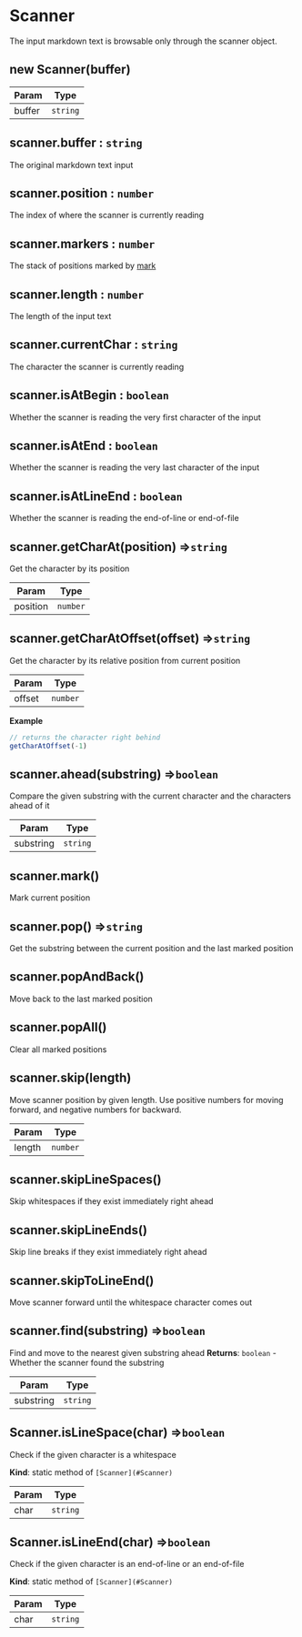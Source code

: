 # Scanner

The input markdown text is browsable only through the scanner object.

## new Scanner(buffer)

| Param | Type |
| --- | --- |
| buffer | `string` | 

## scanner.buffer : `string`
The original markdown text input

## scanner.position : `number`
The index of where the scanner is currently reading

## scanner.markers : `number`
The stack of positions marked by [mark](#Scanner+mark)

## scanner.length : `number`
The length of the input text

## scanner.currentChar : `string`
The character the scanner is currently reading

## scanner.isAtBegin : `boolean`
Whether the scanner is reading the very first character of the input

## scanner.isAtEnd : `boolean`
Whether the scanner is reading the very last character of the input

## scanner.isAtLineEnd : `boolean`
Whether the scanner is reading the end-of-line or end-of-file

## scanner.getCharAt(position) ⇒`string`
Get the character by its position

| Param | Type |
| --- | --- |
| position | `number` | 

## scanner.getCharAtOffset(offset) ⇒`string`
Get the character by its relative position from current position

| Param | Type |
| --- | --- |
| offset | `number` | 

**Example**  
```js
// returns the character right behind
getCharAtOffset(-1)
```

## scanner.ahead(substring) ⇒`boolean`
Compare the given substring with the current character and the characters ahead of it

| Param | Type |
| --- | --- |
| substring | `string` | 

## scanner.mark()
Mark current position

## scanner.pop() ⇒`string`
Get the substring between the current position and the last marked position

## scanner.popAndBack()
Move back to the last marked position

## scanner.popAll()
Clear all marked positions

## scanner.skip(length)
Move scanner position by given length.
Use positive numbers for moving forward, and negative numbers for backward.

| Param | Type |
| --- | --- |
| length | `number` | 

## scanner.skipLineSpaces()
Skip whitespaces if they exist immediately right ahead

## scanner.skipLineEnds()
Skip line breaks if they exist immediately right ahead

## scanner.skipToLineEnd()
Move scanner forward until the whitespace character comes out

## scanner.find(substring) ⇒`boolean`
Find and move to the nearest given substring ahead
**Returns**: `boolean` - Whether the scanner found the substring  

| Param | Type |
| --- | --- |
| substring | `string` | 

## Scanner.isLineSpace(char) ⇒`boolean`
Check if the given character is a whitespace

**Kind**: static method of `[Scanner](#Scanner)`  

| Param | Type |
| --- | --- |
| char | `string` | 

## Scanner.isLineEnd(char) ⇒`boolean`
Check if the given character is an end-of-line or an end-of-file

**Kind**: static method of `[Scanner](#Scanner)`  

| Param | Type |
| --- | --- |
| char | `string` | 

